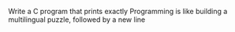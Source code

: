 Write a C program that prints exactly Programming is like building a multilingual puzzle, followed by a new line
